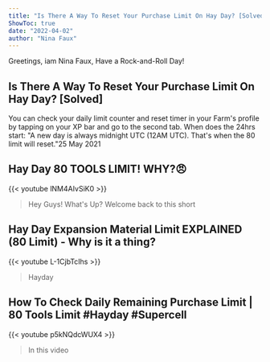 ```yaml
---
title: "Is There A Way To Reset Your Purchase Limit On Hay Day? [Solved]"
ShowToc: true 
date: "2022-04-02"
author: "Nina Faux" 
---
```


Greetings, iam Nina Faux, Have a Rock-and-Roll Day!
## Is There A Way To Reset Your Purchase Limit On Hay Day? [Solved]
You can check your daily limit counter and reset timer in your Farm's profile by tapping on your XP bar and go to the second tab. When does the 24hrs start: "A new day is always midnight UTC (12AM UTC). That's when the 80 limit will reset."25 May 2021

## Hay Day 80 TOOLS LIMIT! WHY?😠
{{< youtube lNM4AIvSiK0 >}}
>Hey Guys! What's Up? Welcome back to this short 

## Hay Day Expansion Material Limit EXPLAINED (80 Limit) - Why is it a thing?
{{< youtube L-1CjbTcIhs >}}
>Hayday

## How To Check Daily Remaining Purchase Limit | 80 Tools Limit #Hayday #Supercell
{{< youtube p5kNQdcWUX4 >}}
>In this video 

